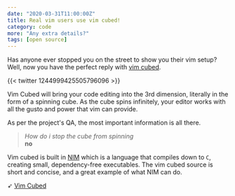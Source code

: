 ```yaml
---
date: "2020-03-31T11:00:00Z"
title: Real vim users use vim cubed!
category: code
more: "Any extra details?"
tags: [open source]
---
```


Has anyone ever stopped you on the street to show you their vim setup? Well, now you have the perfect reply with [vim cubed](https://github.com/oakes/vim_cubed).

{{< twitter 1244999425505796096 >}}

Vim Cubed will bring your code editing into the 3rd dimension, literally in the form of a spinning cube. As the cube spins infinitely, your editor works with all the gusto and power that vim can provide.

As per the project's QA, the most important information is all there.

> _How do i stop the cube from spinning_  
> **no**

<!--more-->

Vim cubed is built in [NIM](https://nim-lang.org/features.html) which is a language that compiles down to `C`, creating small, dependency-free executables. The vim cubed source is short and concise, and a great example of what NIM can do.

➶ [Vim Cubed](https://github.com/oakes/vim_cubed)
